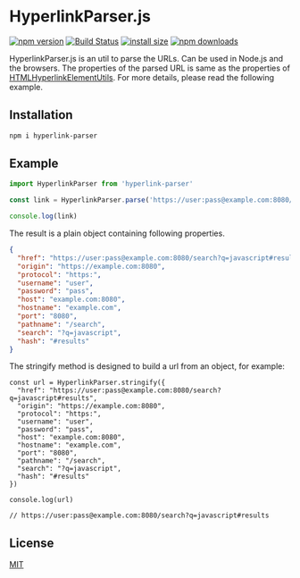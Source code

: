 # HyperlinkParser.js

[![npm version](https://img.shields.io/npm/v/hyperlink-parser.svg)](https://www.npmjs.com/package/hyperlink-parser)
[![Build Status](https://travis-ci.org/john-yuan/HyperlinkParser.js.svg?branch=master)](https://travis-ci.org/john-yuan/HyperlinkParser.js)
[![install size](https://packagephobia.now.sh/badge?p=hyperlink-parser)](https://packagephobia.now.sh/result?p=hyperlink-parser)
[![npm downloads](https://img.shields.io/npm/dm/hyperlink-parser.svg)](http://npm-stat.com/charts.html?package=hyperlink-parser)

HyperlinkParser.js is an util to parse the URLs. Can be used in Node.js and the browsers. The properties of the parsed URL is same as the properties of [HTMLHyperlinkElementUtils](https://developer.mozilla.org/en-US/docs/Web/API/HTMLHyperlinkElementUtils#Properties). For more details, please read the following example.

## Installation

```sh
npm i hyperlink-parser
```

## Example

```js
import HyperlinkParser from 'hyperlink-parser'

const link = HyperlinkParser.parse('https://user:pass@example.com:8080/search?q=javascript#results")

console.log(link)
```

The result is a plain object containing following properties.

```json
{
  "href": "https://user:pass@example.com:8080/search?q=javascript#results",
  "origin": "https://example.com:8080",
  "protocol": "https:",
  "username": "user",
  "password": "pass",
  "host": "example.com:8080",
  "hostname": "example.com",
  "port": "8080",
  "pathname": "/search",
  "search": "?q=javascript",
  "hash": "#results"
}
```

The stringify method is designed to build a url from an object, for example:

```
const url = HyperlinkParser.stringify({
  "href": "https://user:pass@example.com:8080/search?q=javascript#results",
  "origin": "https://example.com:8080",
  "protocol": "https:",
  "username": "user",
  "password": "pass",
  "host": "example.com:8080",
  "hostname": "example.com",
  "port": "8080",
  "pathname": "/search",
  "search": "?q=javascript",
  "hash": "#results"
})

console.log(url)

// https://user:pass@example.com:8080/search?q=javascript#results
```

## License

[MIT](./LICENSE "MIT License")
